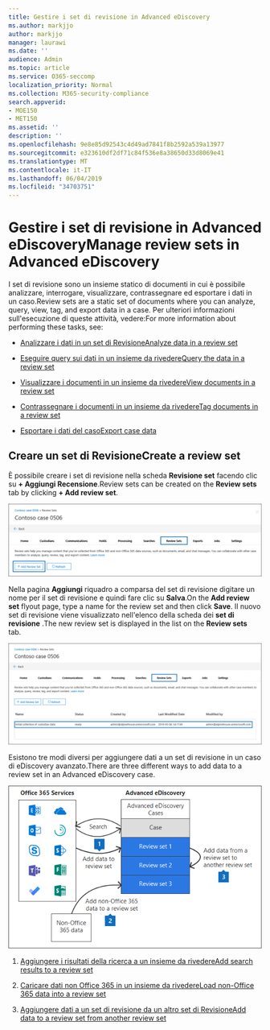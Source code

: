 ```yaml
---
title: Gestire i set di revisione in Advanced eDiscovery
ms.author: markjjo
author: markjjo
manager: laurawi
ms.date: ''
audience: Admin
ms.topic: article
ms.service: O365-seccomp
localization_priority: Normal
ms.collection: M365-security-compliance
search.appverid:
- MOE150
- MET150
ms.assetid: ''
description: ''
ms.openlocfilehash: 9e8e85d92543c4d49ad7841f8b2592a539a13977
ms.sourcegitcommit: e323610df2df71c84f536e8a38650d33d8069e41
ms.translationtype: MT
ms.contentlocale: it-IT
ms.lasthandoff: 06/04/2019
ms.locfileid: "34703751"
---
```

# <a name="manage-review-sets-in-advanced-ediscovery"></a><span data-ttu-id="37ad0-102">Gestire i set di revisione in Advanced eDiscovery</span><span class="sxs-lookup"><span data-stu-id="37ad0-102">Manage review sets in Advanced eDiscovery</span></span>

<span data-ttu-id="37ad0-103">I set di revisione sono un insieme statico di documenti in cui è possibile analizzare, interrogare, visualizzare, contrassegnare ed esportare i dati in un caso.</span><span class="sxs-lookup"><span data-stu-id="37ad0-103">Review sets are a static set of documents where you can analyze, query, view, tag, and export data in a case.</span></span> <span data-ttu-id="37ad0-104">Per ulteriori informazioni sull'esecuzione di queste attività, vedere:</span><span class="sxs-lookup"><span data-stu-id="37ad0-104">For more information about performing these tasks, see:</span></span>

- [<span data-ttu-id="37ad0-105">Analizzare i dati in un set di Revisione</span><span class="sxs-lookup"><span data-stu-id="37ad0-105">Analyze data in a review set</span></span>](analyzing-data-in-review-set.md)

- [<span data-ttu-id="37ad0-106">Eseguire query sui dati in un insieme da rivedere</span><span class="sxs-lookup"><span data-stu-id="37ad0-106">Query the data in a review set</span></span>](review-set-search.md)

- [<span data-ttu-id="37ad0-107">Visualizzare i documenti in un insieme da rivedere</span><span class="sxs-lookup"><span data-stu-id="37ad0-107">View documents in a review set</span></span>](view-documents-in-review-set.md)

- [<span data-ttu-id="37ad0-108">Contrassegnare i documenti in un insieme da rivedere</span><span class="sxs-lookup"><span data-stu-id="37ad0-108">Tag documents in a review set</span></span>](tagging-documents.md)

- [<span data-ttu-id="37ad0-109">Esportare i dati del caso</span><span class="sxs-lookup"><span data-stu-id="37ad0-109">Export case data</span></span>](exporting-data-ediscover20.md)

## <a name="create-a-review-set"></a><span data-ttu-id="37ad0-110">Creare un set di Revisione</span><span class="sxs-lookup"><span data-stu-id="37ad0-110">Create a review set</span></span>

<span data-ttu-id="37ad0-111">È possibile creare i set di revisione nella scheda **Revisione set** facendo clic su **+ Aggiungi Recensione**.</span><span class="sxs-lookup"><span data-stu-id="37ad0-111">Review sets can be created on the **Review sets** tab by clicking **+ Add review set**.</span></span>

![Aggiungere un set di Revisione](../media/f45c51d9-585d-47d1-b7fb-0288715e0b6a.png)

<span data-ttu-id="37ad0-113">Nella pagina **Aggiungi** riquadro a comparsa del set di revisione digitare un nome per il set di revisione e quindi fare clic su **Salva**.</span><span class="sxs-lookup"><span data-stu-id="37ad0-113">On the **Add review set** flyout page, type a name for the review set and then click **Save**.</span></span> <span data-ttu-id="37ad0-114">Il nuovo set di revisione viene visualizzato nell'elenco della scheda dei **set di revisione** .</span><span class="sxs-lookup"><span data-stu-id="37ad0-114">The new review set is displayed in the list on the **Review sets** tab.</span></span>

![Nuovo set di revisione elencato nella scheda set di Revisione](../media/AeDnewreviewset.png)

<span data-ttu-id="37ad0-116">Esistono tre modi diversi per aggiungere dati a un set di revisione in un caso di eDiscovery avanzato.</span><span class="sxs-lookup"><span data-stu-id="37ad0-116">There are three different ways to add data to a review set in an Advanced eDiscovery case.</span></span>

![Tre modi per aggiungere a un set di Revisione](../media/1f1f4efd-c03b-4255-bc3d-df358e56549c.png)

1. [<span data-ttu-id="37ad0-118">Aggiungere i risultati della ricerca a un insieme da rivedere</span><span class="sxs-lookup"><span data-stu-id="37ad0-118">Add search results to a review set</span></span>](add-data-to-review-set.md)

2. [<span data-ttu-id="37ad0-119">Caricare dati non Office 365 in un insieme da rivedere</span><span class="sxs-lookup"><span data-stu-id="37ad0-119">Load non-Office 365 data into a review set</span></span>](load-non-office365-data.md)

3. [<span data-ttu-id="37ad0-120">Aggiungere dati a un set di revisione da un altro set di Revisione</span><span class="sxs-lookup"><span data-stu-id="37ad0-120">Add data to a review set from another review set</span></span>](add-data-to-review-set-from-another-review-set.md)
